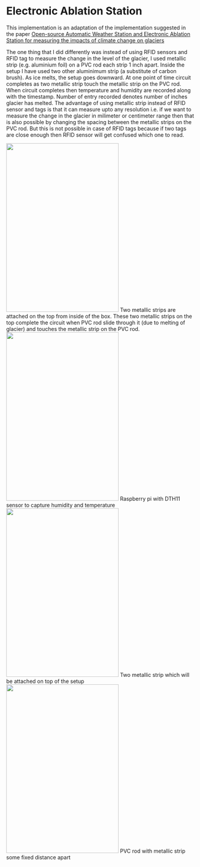 # Electronic Ablation Station
This implementation is an adaptation of the implementation suggested in the paper
[Open-source Automatic Weather Station and Electronic Ablation Station for measuring the impacts of climate change on glaciers](https://www.researchgate.net/publication/330195239_Open-source_Automatic_Weather_Station_and_Electronic_Ablation_Station_for_measuring_the_impacts_of_climate_change_on_glaciers)

The one thing that I did differently was instead of using RFID sensors and RFID tag to measure the change in the level of the glacier, I used metallic strip (e.g. aluminium foil) on a PVC rod each strip 1 inch apart. Inside the setup I have used two other aluminimum strip (a substitute of carbon brush). As ice melts, the setup goes downward. At one point of time circuit completes as two metallic strip touch the metallic strip on the PVC rod. When circuit completes then temperature and humidity are recorded along with the timestamp. Number of entry recorded denotes number of inches glacier has melted. The advantage of using metallic strip instead of RFID sensor and tags is that it can measure upto any resolution i.e. if we want to measure the change in the glacier in milimeter or centimeter range then that is also possible by changing the spacing between the metallic strips on the PVC rod. But this is not possible in case of RFID tags because if two tags are close enough then RFID sensor will get confused which one to read. 



<img src="images/1.jpeg" height="450" width="300">
Two metallic strips are attached on the top from inside of the box. These two metallic strips on the top complete the circuit when PVC rod slide through it (due to melting of glacier) and touches the metallic strip on the PVC rod.
 
 
 
 
 
<img src="images/2.jpeg" height="450" width="300">
Raspberry pi with DTH11 sensor to capture humidity and temperature





<img src="images/3.jpeg" height="450" width="300">
Two metallic strip which will be attached on top of the setup





<img src="images/4.jpeg" height="450" width="300">
PVC rod with metallic strip some fixed distance apart
